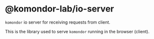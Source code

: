 # @komondor-lab/io-server

`komondor` io server for receiving requests from client.

This is the library used to serve `komondor` running in the browser (client).
